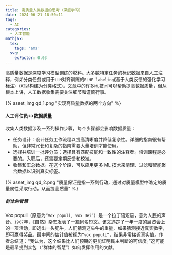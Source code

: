 ```yaml
---
title: 高质量人类数据的思考（深度学习）
date: 2024-06-21 18:50:11
tags:
  - AI
categories:
  - 人工智能
mathjax:
  tex:
    tags: 'ams'
  svg:
    exFactor: 0.03
---
```


高质量数据是深度学习模型训练的燃料。大多数特定任务的标记数据来自人工注释，例如分类任务或用于`LLM`对齐训练的`RLHF labeling`(基于人类反馈的强化学习标注)（可以构建为分类格式）。文章中的许多`ML`技术可以帮助提高数据质量，但从根本上讲，人工数据收集需要关注细节和谨慎行事。
<!-- more -->

{% asset_img qd_1.png "实现高质量数据的两个方向" %}

#### 人工评估员<->数据质量

收集人类数据涉及一系列操作步骤，每个步骤都会影响数据质量：
- 任务设计：设计任务工作流程以提高清晰度并降低复杂性。详细的指南很有帮助，但非常冗长和复杂的指南需要大量培训才能使用。
- 选择并培训一批评分员：选择具有匹配技能和一致性的注释者。培训课程是必要的。入职后，还需要定期反馈和校准。
- 收集和汇总数据。在这个阶段，可以应用更多 ML 技术来清理、过滤和智能聚合数据以识别真实标签。

{% asset_img qd_2.png "质量保证是指一系列行动，通过对质量模型中确定的质量属性采取行动，从而提高质量" %}

##### 群体的智慧

Vox populi（原意为`“Vox populi, vox Dei”`）是一个拉丁语短语，意为人民的声音。`1907`年，《自然》杂志发表了一篇同名短文。该文追踪了一年一度的展览会上的一项活动，即选出一头肥牛，人们猜测这头牛的重量，如果猜测接近真实数字，即可赢得奖品。最中间的估计值被视为`“vox populi”`，结果非常接近真实值。作者总结道：“我认为，这个结果比人们预期的更能证明民主判断的可信度。”这可能是最早提到众包（“群体的智慧”）如何发挥作用的文献。